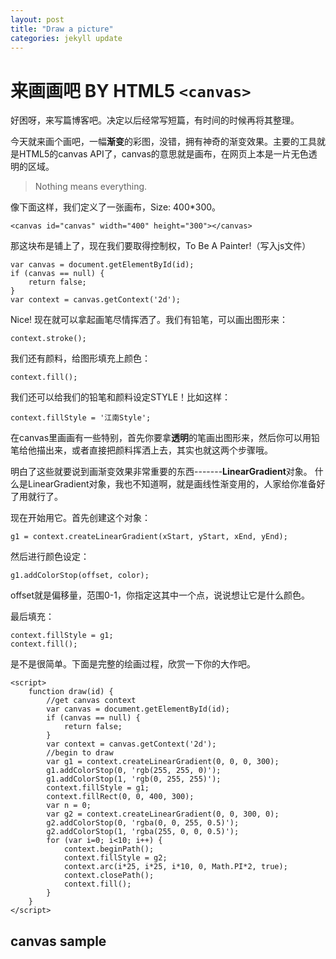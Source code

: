 ```yaml
---
layout: post
title: "Draw a picture"
categories: jekyll update
---
```


# 来画画吧 BY HTML5 `<canvas>`

好困呀，来写篇博客吧。决定以后经常写短篇，有时间的时候再将其整理。

今天就来画个画吧，一幅**渐变**的彩图，没错，拥有神奇的渐变效果。主要的工具就是HTML5的canvas API了，canvas的意思就是画布，在网页上本是一片无色透明的区域。

> Nothing means everything.

像下面这样，我们定义了一张画布，Size: 400*300。
	
`<canvas id="canvas" width="400" height="300"></canvas>`

那这块布是铺上了，现在我们要取得控制权，To Be A Painter!（写入js文件）

	var canvas = document.getElementById(id);
	if (canvas == null) {
		return false;
	}
	var context = canvas.getContext('2d');

Nice! 现在就可以拿起画笔尽情挥洒了。我们有铅笔，可以画出图形来：

`context.stroke();`

我们还有颜料，给图形填充上颜色：

`context.fill();`

我们还可以给我们的铅笔和颜料设定STYLE！比如这样：

`context.fillStyle = '江南Style';`

在canvas里画画有一些特别，首先你要拿**透明**的笔画出图形来，然后你可以用铅笔给他描出来，或者直接把颜料挥洒上去，其实也就这两个步骤哦。

明白了这些就要说到画渐变效果非常重要的东西-------**LinearGradient**对象。
什么是LinearGradient对象，我也不知道啊，就是画线性渐变用的，人家给你准备好了用就行了。

现在开始用它。首先创建这个对象：

`g1 = context.createLinearGradient(xStart, yStart, xEnd, yEnd);`

然后进行颜色设定：

`g1.addColorStop(offset, color);`

offset就是偏移量，范围0-1，你指定这其中一个点，说说想让它是什么颜色。

最后填充：

	context.fillStyle = g1;
	context.fill();

是不是很简单。下面是完整的绘画过程，欣赏一下你的大作吧。

	<script>
		function draw(id) {
			//get canvas context
			var canvas = document.getElementById(id);
			if (canvas == null) {
				return false;
			}
			var context = canvas.getContext('2d');
			//begin to draw
			var g1 = context.createLinearGradient(0, 0, 0, 300);
			g1.addColorStop(0, 'rgb(255, 255, 0)');
			g1.addColorStop(1, 'rgb(0, 255, 255)');
			context.fillStyle = g1;
			context.fillRect(0, 0, 400, 300);
			var n = 0;
			var g2 = context.createLinearGradient(0, 0, 300, 0);
			g2.addColorStop(0, 'rgba(0, 0, 255, 0.5)');
			g2.addColorStop(1, 'rgba(255, 0, 0, 0.5)');
			for (var i=0; i<10; i++) {
				context.beginPath();
				context.fillStyle = g2;
				context.arc(i*25, i*25, i*10, 0, Math.PI*2, true);
				context.closePath();
				context.fill();
			}
		}
	</script>

## canvas sample  
<canvas id="canvas" width="400" height="300"></canvas>

<script type="text/javascript">
	window.onload = function draw() {
			//get canvas context
			var canvas = document.getElementById('canvas');
			if (canvas == null) {
				return false;
			}
			var context = canvas.getContext('2d');
			//begin to draw
			var g1 = context.createLinearGradient(0, 0, 0, 300);
			g1.addColorStop(0, 'rgb(255, 255, 0)');
			g1.addColorStop(1, 'rgb(0, 255, 255)');
			context.fillStyle = g1;
			context.fillRect(0, 0, 400, 300);
			var n = 0;
			var g2 = context.createLinearGradient(0, 0, 300, 0);
			g2.addColorStop(0, 'rgba(0, 0, 255, 0.5)');
			g2.addColorStop(1, 'rgba(255, 0, 0, 0.5)');
			for (var i=0; i<10; i++) {
				context.beginPath();
				context.fillStyle = g2;
				context.arc(i*25, i*25, i*10, 0, Math.PI*2, true);
				context.closePath();
				context.fill();
			}
		}
</script>